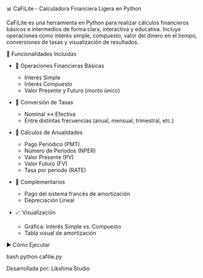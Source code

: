 📊 CaFiLite - Calculadora Financiera Ligera en Python

CaFiLite es una herramienta en Python para realizar cálculos financieros básicos e intermedios de forma clara, interactiva y educativa. Incluye operaciones como interés simple, compuesto, valor del dinero en el tiempo, conversiones de tasas y visualización de resultados.


🔧 Funcionalidades Incluidas

- 🧮 Operaciones Financieras Básicas
  - Interés Simple  
  - Interés Compuesto  
  - Valor Presente y Futuro (monto único)

- 🔄 Conversión de Tasas
  - Nominal ↔️ Efectiva  
  - Entre distintas frecuencias (anual, mensual, trimestral, etc.)

- 📆 Cálculos de Anualidades
  - Pago Periódico (PMT)  
  - Número de Períodos (NPER)  
  - Valor Presente (PV)  
  - Valor Futuro (FV)  
  - Tasa por periodo (RATE)

- 💼 Complementarios
  - Pago del sistema francés de amortización  
  - Depreciación Lineal

- 📈 Visualización
  - Gráfica: Interés Simple vs. Compuesto  
  - Tabla visual de amortización


▶️ Cómo Ejecutar

bash
python cafilie.py

Desarrollada por:
Likshma Studio